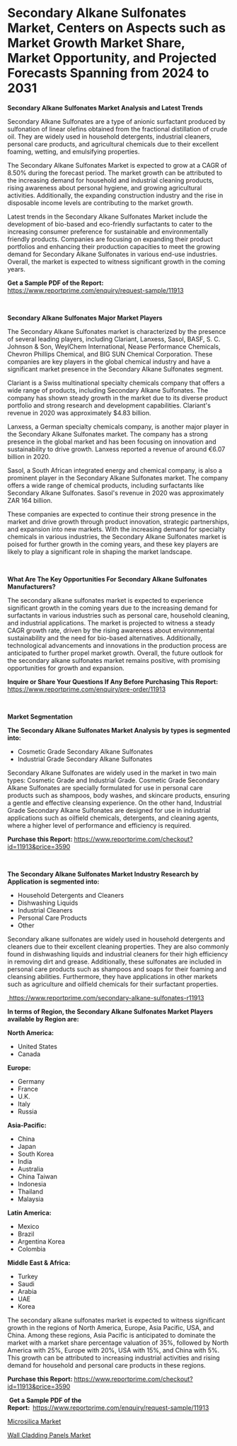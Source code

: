 <p><h1>Secondary Alkane Sulfonates Market, Centers on Aspects such as Market Growth Market Share, Market Opportunity, and Projected Forecasts Spanning from 2024 to 2031</h1></p><p><strong>Secondary Alkane Sulfonates Market Analysis and Latest Trends</strong></p>
<p><p>Secondary Alkane Sulfonates are a type of anionic surfactant produced by sulfonation of linear olefins obtained from the fractional distillation of crude oil. They are widely used in household detergents, industrial cleaners, personal care products, and agricultural chemicals due to their excellent foaming, wetting, and emulsifying properties.</p><p>The Secondary Alkane Sulfonates Market is expected to grow at a CAGR of 8.50% during the forecast period. The market growth can be attributed to the increasing demand for household and industrial cleaning products, rising awareness about personal hygiene, and growing agricultural activities. Additionally, the expanding construction industry and the rise in disposable income levels are contributing to the market growth.</p><p>Latest trends in the Secondary Alkane Sulfonates Market include the development of bio-based and eco-friendly surfactants to cater to the increasing consumer preference for sustainable and environmentally friendly products. Companies are focusing on expanding their product portfolios and enhancing their production capacities to meet the growing demand for Secondary Alkane Sulfonates in various end-use industries. Overall, the market is expected to witness significant growth in the coming years.</p></p>
<p><strong>Get a Sample PDF of the Report:&nbsp;</strong> <a href="https://www.reportprime.com/enquiry/request-sample/11913">https://www.reportprime.com/enquiry/request-sample/11913</a></p>
<p>&nbsp;</p>
<p><strong>Secondary Alkane Sulfonates Major Market Players</strong></p>
<p><p>The Secondary Alkane Sulfonates market is characterized by the presence of several leading players, including Clariant, Lanxess, Sasol, BASF, S. C. Johnson & Son, WeylChem International, Nease Performance Chemicals, Chevron Phillips Chemical, and BIG SUN Chemical Corporation. These companies are key players in the global chemical industry and have a significant market presence in the Secondary Alkane Sulfonates segment.</p><p>Clariant is a Swiss multinational specialty chemicals company that offers a wide range of products, including Secondary Alkane Sulfonates. The company has shown steady growth in the market due to its diverse product portfolio and strong research and development capabilities. Clariant's revenue in 2020 was approximately $4.83 billion.</p><p>Lanxess, a German specialty chemicals company, is another major player in the Secondary Alkane Sulfonates market. The company has a strong presence in the global market and has been focusing on innovation and sustainability to drive growth. Lanxess reported a revenue of around €6.07 billion in 2020.</p><p>Sasol, a South African integrated energy and chemical company, is also a prominent player in the Secondary Alkane Sulfonates market. The company offers a wide range of chemical products, including surfactants like Secondary Alkane Sulfonates. Sasol's revenue in 2020 was approximately ZAR 164 billion.</p><p>These companies are expected to continue their strong presence in the market and drive growth through product innovation, strategic partnerships, and expansion into new markets. With the increasing demand for specialty chemicals in various industries, the Secondary Alkane Sulfonates market is poised for further growth in the coming years, and these key players are likely to play a significant role in shaping the market landscape.</p></p>
<p>&nbsp;</p>
<p><strong>What Are The Key Opportunities For Secondary Alkane Sulfonates Manufacturers?</strong></p>
<p><p>The secondary alkane sulfonates market is expected to experience significant growth in the coming years due to the increasing demand for surfactants in various industries such as personal care, household cleaning, and industrial applications. The market is projected to witness a steady CAGR growth rate, driven by the rising awareness about environmental sustainability and the need for bio-based alternatives. Additionally, technological advancements and innovations in the production process are anticipated to further propel market growth. Overall, the future outlook for the secondary alkane sulfonates market remains positive, with promising opportunities for growth and expansion.</p></p>
<p><strong>Inquire or Share Your Questions If Any Before Purchasing This Report:</strong> <a href="https://www.reportprime.com/enquiry/pre-order/11913">https://www.reportprime.com/enquiry/pre-order/11913</a></p>
<p>&nbsp;</p>
<p><strong>Market Segmentation</strong></p>
<p><strong>The Secondary Alkane Sulfonates Market Analysis by types is segmented into:</strong></p>
<p><ul><li>Cosmetic Grade Secondary Alkane Sulfonates</li><li>Industrial Grade Secondary Alkane Sulfonates</li></ul></p>
<p><p>Secondary Alkane Sulfonates are widely used in the market in two main types: Cosmetic Grade and Industrial Grade. Cosmetic Grade Secondary Alkane Sulfonates are specially formulated for use in personal care products such as shampoos, body washes, and skincare products, ensuring a gentle and effective cleansing experience. On the other hand, Industrial Grade Secondary Alkane Sulfonates are designed for use in industrial applications such as oilfield chemicals, detergents, and cleaning agents, where a higher level of performance and efficiency is required.</p></p>
<p><strong>Purchase this Report:&nbsp;</strong><a href="https://www.reportprime.com/checkout?id=11913&price=3590">https://www.reportprime.com/checkout?id=11913&price=3590</a></p>
<p>&nbsp;</p>
<p><strong>The Secondary Alkane Sulfonates Market Industry Research by Application is segmented into:</strong></p>
<p><ul><li>Household Detergents and Cleaners</li><li>Dishwashing Liquids</li><li>Industrial Cleaners</li><li>Personal Care Products</li><li>Other</li></ul></p>
<p><p>Secondary alkane sulfonates are widely used in household detergents and cleaners due to their excellent cleaning properties. They are also commonly found in dishwashing liquids and industrial cleaners for their high efficiency in removing dirt and grease. Additionally, these sulfonates are included in personal care products such as shampoos and soaps for their foaming and cleansing abilities. Furthermore, they have applications in other markets such as agriculture and oilfield chemicals for their surfactant properties.</p></p>
<p><a href="https://www.reportprime.com/secondary-alkane-sulfonates-r11913">&nbsp;https://www.reportprime.com/secondary-alkane-sulfonates-r11913</a></p>
<p><strong>In terms of Region, the Secondary Alkane Sulfonates Market Players available by Region are:</strong></p>
<p>
    <p> <strong> North America: </strong>
        <ul>
            <li>United States</li>
            <li>Canada</li>
        </ul>
        </p> 
    <p> <strong> Europe: </strong>
        <ul>
            <li>Germany</li>
            <li>France</li>
            <li>U.K.</li>
            <li>Italy</li>
            <li>Russia</li>
        </ul>
        </p> 
    <p> <strong> Asia-Pacific: </strong>
        <ul>
            <li>China</li>
            <li>Japan</li>
            <li>South Korea</li>
            <li>India</li>
            <li>Australia</li>
            <li>China Taiwan</li>
            <li>Indonesia</li>
            <li>Thailand</li>
            <li>Malaysia</li>
        </ul>
        </p> 
    <p> <strong> Latin America: </strong>
        <ul>
            <li>Mexico</li>
            <li>Brazil</li>
            <li>Argentina Korea</li>
            <li>Colombia</li>
        </ul>
        </p> 
    <p> <strong> Middle East & Africa: </strong>
        <ul>
            <li>Turkey</li>
            <li>Saudi</li>
            <li>Arabia</li>
            <li>UAE</li>
            <li>Korea</li>
        </ul>
    </p>
    </p>
<p><p>The secondary alkane sulfonates market is expected to witness significant growth in the regions of North America, Europe, Asia Pacific, USA, and China. Among these regions, Asia Pacific is anticipated to dominate the market with a market share percentage valuation of 35%, followed by North America with 25%, Europe with 20%, USA with 15%, and China with 5%. This growth can be attributed to increasing industrial activities and rising demand for household and personal care products in these regions.</p></p>
<p><strong>Purchase this Report: </strong><a href="https://www.reportprime.com/checkout?id=11913&price=3590">https://www.reportprime.com/checkout?id=11913&price=3590</a></p>
<p>&nbsp;<strong>Get a Sample PDF of the Report:&nbsp;&nbsp;</strong><a href="https://www.reportprime.com/enquiry/request-sample/11913">https://www.reportprime.com/enquiry/request-sample/11913</a></p>
<p><strong></strong></p>
<p><p><a href="https://github.com/mdinislamsheik/Market-Research-Report-List-1/blob/main/microsilica-market.md">Microsilica Market</a></p><p><a href="https://github.com/hzxpgedq27/Market-Research-Report-List-1/blob/main/wall-cladding-panels-market.md">Wall Cladding Panels Market</a></p></p>